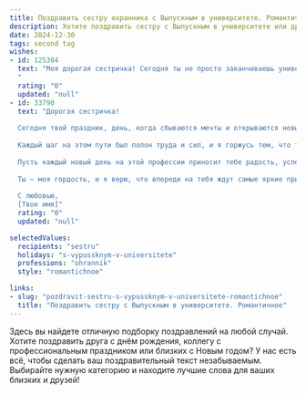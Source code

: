 ```yaml
---
title: Поздравить сестру охранника с Выпускным в университете. Романтичное
description: Хотите поздравить сестру с Выпускным в университете или другим праздником? Наш ИИ создаст незабываемое поздравление, а вы обязательно выделитесь среди других.  
date: 2024-12-30
tags: second tag
wishes:
- id: 125304
  text: "Моя дорогая сестричка! Сегодня ты не просто заканчиваешь университет, ты ступаешь на пороге новой, волнующей жизни, надежно охраняемой твоим сильным духом и  непоколебимой решимостью.  Пусть твой путь, как и твоя профессия, будет наполнен  спокойствием и уверенностью, но и яркими, незабываемыми моментами.  Я так горжусь тобой и твоей смелостью!  С выпускным, моя любимая!  Пусть все твои мечты исполнятся,  а сердце всегда находит покой в любви и счастье.
  "
  rating: "0"
  updated: "null"
- id: 33790
  text: "Дорогая сестричка!
  
  Сегодня твой праздник, день, когда сбываются мечты и открываются новые горизонты. Поздравляю тебя с успешным завершением университета! Ты не просто получила диплом, ты стала настоящим охранником — защитником, который готов сохранять мир и спокойствие вокруг.
  
  Каждый шаг на этом пути был полон труда и сил, и я горжусь тем, что ты смогла преодолеть все трудности с такой грацией и решимостью. Ты вдохновляешь!
  
  Пусть каждый новый день на этой профессии приносит тебе радость, успех и уверенность в своих силах. Пусть твое сердце будет наполнено любовью к жизни и верой в светлое будущее.
  
  Ты — моя гордость, и я верю, что впереди на тебя ждут самые яркие приключения! С выпускным, моя смелая и замечательная сестричка!
  
  С любовью,
  [Твое имя]"
  rating: "0"
  updated: "null"

selectedValues:
  recipients: "sestru"
  holidays: "s-vypussknym-v-universitete"
  professions: "ohrannik"
  style: "romantichnoe"

links:
- slug: "pozdravit-sestru-s-vypussknym-v-universitete-romantichnoe"
  title: "Поздравить сестру с Выпускным в университете. Романтичное"
---
```


Здесь вы найдете отличную подборку поздравлений на любой случай.
Хотите поздравить друга с днём рождения, коллегу с профессиональным праздником или близких с Новым годом? У нас есть всё, чтобы сделать ваш поздравительный текст незабываемым. Выбирайте нужную категорию и находите лучшие слова для ваших близких и друзей!

